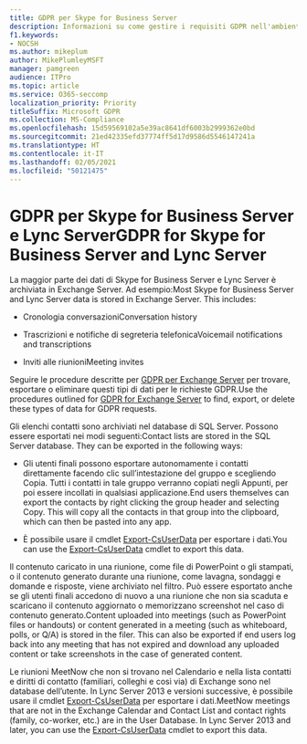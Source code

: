 ```yaml
---
title: GDPR per Skype for Business Server
description: Informazioni su come gestire i requisiti GDPR nell'ambiente Skype for Business Server e Lync Server locale.
f1.keywords:
- NOCSH
ms.author: mikeplum
author: MikePlumleyMSFT
manager: pamgreen
audience: ITPro
ms.topic: article
ms.service: O365-seccomp
localization_priority: Priority
titleSuffix: Microsoft GDPR
ms.collection: MS-Compliance
ms.openlocfilehash: 15d59569102a5e39ac8641df6003b2999362e0bd
ms.sourcegitcommit: 21ed42335efd37774ff5d17d9586d5546147241a
ms.translationtype: HT
ms.contentlocale: it-IT
ms.lasthandoff: 02/05/2021
ms.locfileid: "50121475"
---
```

# <a name="gdpr-for-skype-for-business-server-and-lync-server"></a><span data-ttu-id="7265f-103">GDPR per Skype for Business Server e Lync Server</span><span class="sxs-lookup"><span data-stu-id="7265f-103">GDPR for Skype for Business Server and Lync Server</span></span>

<span data-ttu-id="7265f-p101">La maggior parte dei dati di Skype for Business Server e Lync Server è archiviata in Exchange Server. Ad esempio:</span><span class="sxs-lookup"><span data-stu-id="7265f-p101">Most Skype for Business Server and Lync Server data is stored in Exchange Server. This includes:</span></span>

-   <span data-ttu-id="7265f-106">Cronologia conversazioni</span><span class="sxs-lookup"><span data-stu-id="7265f-106">Conversation history</span></span>

-   <span data-ttu-id="7265f-107">Trascrizioni e notifiche di segreteria telefonica</span><span class="sxs-lookup"><span data-stu-id="7265f-107">Voicemail notifications and transcriptions</span></span>

-   <span data-ttu-id="7265f-108">Inviti alle riunioni</span><span class="sxs-lookup"><span data-stu-id="7265f-108">Meeting invites</span></span>

<span data-ttu-id="7265f-109">Seguire le procedure descritte per [GDPR per Exchange Server](gdpr-for-exchange-server.md) per trovare, esportare o eliminare questi tipi di dati per le richieste GDPR.</span><span class="sxs-lookup"><span data-stu-id="7265f-109">Use the procedures outlined for [GDPR for Exchange Server](gdpr-for-exchange-server.md) to find, export, or delete these types of data for GDPR requests.</span></span>

<span data-ttu-id="7265f-p102">Gli elenchi contatti sono archiviati nel database di SQL Server. Possono essere esportati nei modi seguenti:</span><span class="sxs-lookup"><span data-stu-id="7265f-p102">Contact lists are stored in the SQL Server database. They can be exported in the following ways:</span></span>

-   <span data-ttu-id="7265f-p103">Gli utenti finali possono esportare autonomamente i contatti direttamente facendo clic sull’intestazione del gruppo e scegliendo Copia. Tutti i contatti in tale gruppo verranno copiati negli Appunti, per poi essere incollati in qualsiasi applicazione.</span><span class="sxs-lookup"><span data-stu-id="7265f-p103">End users themselves can export the contacts by right clicking the group header and selecting Copy. This will copy all the contacts in that group into the clipboard, which can then be pasted into any app.</span></span>

-   <span data-ttu-id="7265f-114">È possibile usare il cmdlet [Export-CsUserData](/powershell/module/skype/export-csuserdata) per esportare i dati.</span><span class="sxs-lookup"><span data-stu-id="7265f-114">You can use the [Export-CsUserData](/powershell/module/skype/export-csuserdata) cmdlet to export this data.</span></span>

<span data-ttu-id="7265f-p104">Il contenuto caricato in una riunione, come file di PowerPoint o gli stampati, o il contenuto generato durante una riunione, come lavagna, sondaggi e domande e risposte, viene archiviato nel filtro. Può essere esportato anche se gli utenti finali accedono di nuovo a una riunione che non sia scaduta e scaricano il contenuto aggiornato o memorizzano screenshot nel caso di contenuto generato.</span><span class="sxs-lookup"><span data-stu-id="7265f-p104">Content uploaded into meetings (such as PowerPoint files or handouts) or content generated in a meeting (such as whiteboard, polls, or Q/A) is stored in the filer. This can also be exported if end users log back into any meeting that has not expired and download any uploaded content or take screenshots in the case of generated content.</span></span>

<span data-ttu-id="7265f-p105">Le riunioni MeetNow che non si trovano nel Calendario e nella lista contatti e diritti di contatto (familiari, colleghi e così via) di Exchange sono nel database dell’utente. In Lync Server 2013 e versioni successive, è possibile usare il cmdlet [Export-CsUserData](/powershell/module/skype/export-csuserdata) per esportare i dati.</span><span class="sxs-lookup"><span data-stu-id="7265f-p105">MeetNow meetings that are not in the Exchange Calendar and Contact List and contact rights (family, co-worker, etc.) are in the User Database. In Lync Server 2013 and later, you can use the [Export-CsUserData](/powershell/module/skype/export-csuserdata) cmdlet to export this data.</span></span>
